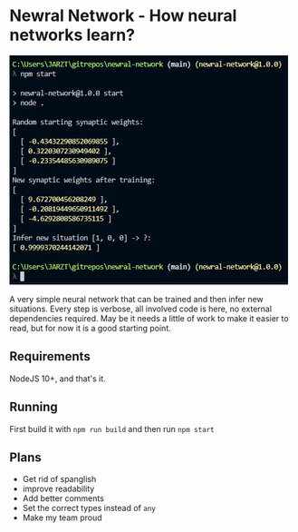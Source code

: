 # Newral Network - How neural networks learn?

<img src="./img/newral-screenshot.png" alt="A screenshot of this repository running to make an inference after training">

A very simple neural network that can be trained and then infer new situations. Every step is verbose, all involved code is here, no external dependencies required. May be it needs a little of work to make it easier to read, but for now it is a good starting point.

## Requirements
NodeJS 10+, and that's it.

## Running
First build it with `npm run build` and then run `npm start`

## Plans
- Get rid of spanglish
- improve readability
- Add better comments
- Set the correct types instead of `any`
- Make my team proud
